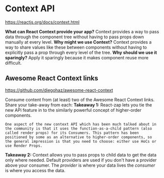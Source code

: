 # Context API

<https://reactjs.org/docs/context.html>

**What can React Context provide your app?**
    Context provides a way to pass data through the component tree without having to pass props down manually at every level.
**Why might we use Context?**
    Context provides a way to share values like these between components without having to explicitly pass a prop through every level of the tree.
**Why should we use it sparingly?**
     Apply it sparingly because it makes component reuse more difficult.

## Awesome React Context links

<https://github.com/diegohaz/awesome-react-context>

Consume content from (at least) two of the Awesome React Context links. Share your take-away from each:
**Takeaway 1:**
    React-zap lets you tie the new APi feature in to the similarly powerful concept of higher-order components.

    One aspect of the new context API which has been much talked about in the community is that it uses the function-as-a-child pattern (also called render props) for its Consumers. This pattern has been positioned by some as an alternative to higher-order components, so the general impression is that you need to choose: either use HoCs or use Render Props.

**Takeaway 2:**
    Context allows you to pass props to child data to get the data only where needed. Default providers are used if you don't have a provider above your consumer. The *provider* is where your data lives the *consumer* is where you access the data.
